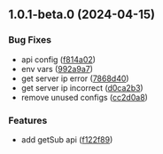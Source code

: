 ## 1.0.1-beta.0 (2024-04-15)

### Bug Fixes

- api config ([f814a02](https://github.com/yujinpan/get-sub/commit/f814a026ef3ef9c6a15f08c953db626292b7b25a))
- env vars ([992a9a7](https://github.com/yujinpan/get-sub/commit/992a9a7d5e48191b233b2216e0d48281609dbcf5))
- get server ip error ([7868d40](https://github.com/yujinpan/get-sub/commit/7868d4061ee174d1f41b220a1825bb460183b78e))
- get server ip incorrect ([d0ca2b3](https://github.com/yujinpan/get-sub/commit/d0ca2b3539e6afeddbdabd2352f124cf4c1df7c0))
- remove unused configs ([cc2d0a8](https://github.com/yujinpan/get-sub/commit/cc2d0a8a2db84b3bb6137ea8c3087f964083e179))

### Features

- add getSub api ([f122f89](https://github.com/yujinpan/get-sub/commit/f122f89dacded188e1fdafe5ef35973edfbc14f5))
